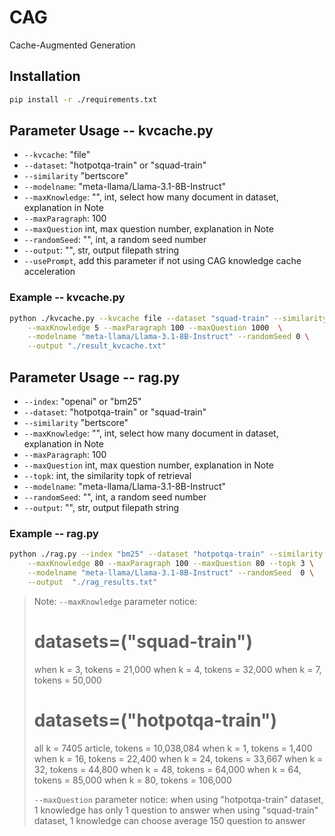 # CAG
Cache-Augmented Generation

## Installation 
```bash
pip install -r ./requirements.txt
```

## Parameter Usage -- kvcache.py
- `--kvcache`: "file"
- `--dataset`: "hotpotqa-train" or "squad-train"
- `--similarity` "bertscore"
- `--modelname`: "meta-llama/Llama-3.1-8B-Instruct"
- `--maxKnowledge`: "", int, select how many document in dataset, explanation in Note
- `--maxParagraph`: 100
- `--maxQuestion` int, max question number, explanation in Note
- `--randomSeed`: "", int, a random seed number
- `--output`: "", str, output filepath string
- `--usePrompt`, add this parameter if not using CAG knowledge cache acceleration 

### Example -- kvcache.py
```bash
python ./kvcache.py --kvcache file --dataset "squad-train" --similarity bertscore \
    --maxKnowledge 5 --maxParagraph 100 --maxQuestion 1000  \
    --modelname "meta-llama/Llama-3.1-8B-Instruct" --randomSeed 0 \
    --output "./result_kvcache.txt"
```

## Parameter Usage -- rag.py
- `--index`: "openai" or "bm25"
- `--dataset`: "hotpotqa-train" or "squad-train"
- `--similarity` "bertscore"
- `--maxKnowledge`: "", int, select how many document in dataset, explanation in Note
- `--maxParagraph`: 100
- `--maxQuestion` int, max question number, explanation in Note
- `--topk`: int, the similarity topk of retrieval
- `--modelname`: "meta-llama/Llama-3.1-8B-Instruct"
- `--randomSeed`: "", int, a random seed number
- `--output`: "", str, output filepath string

### Example -- rag.py
```bash
python ./rag.py --index "bm25" --dataset "hotpotqa-train" --similarity bertscore \
    --maxKnowledge 80 --maxParagraph 100 --maxQuestion 80 --topk 3 \
    --modelname "meta-llama/Llama-3.1-8B-Instruct" --randomSeed  0 \
    --output  "./rag_results.txt"
```

> Note:
> `--maxKnowledge` parameter notice:
> # datasets=("squad-train")
> when k = 3, tokens = 21,000
> when k = 4, tokens = 32,000
> when k = 7, tokens = 50,000
> # datasets=("hotpotqa-train")
> all k = 7405 article, tokens = 10,038,084 
> when k = 1, tokens = 1,400
> when k = 16, tokens = 22,400
> when k = 24, tokens = 33,667
> when k = 32, tokens = 44,800
> when k = 48, tokens = 64,000
> when k = 64, tokens = 85,000
> when k = 80, tokens = 106,000
>
> `--maxQuestion` parameter notice:
> when using "hotpotqa-train" dataset, 1 knowledge has only 1 question to answer
> when using "squad-train" dataset, 1 knowledge can choose average 150 question to answer
> 


